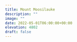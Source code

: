 ```yaml
---
title: Mount Moosilauke 
description: ""
image: ""
date: 2022-05-01T06:00:00+00:00
elevation: 4802
draft: false
---
```

